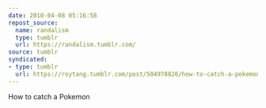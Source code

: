 ```yaml
---
date: 2010-04-08 05:16:58
repost_source:
  name: randalism
  type: tumblr
  url: https://randalism.tumblr.com/
source: tumblr
syndicated:
- type: tumblr
  url: https://roytang.tumblr.com/post/504978826/how-to-catch-a-pokemon
---
```


<p>How to catch a Pokemon</p>
